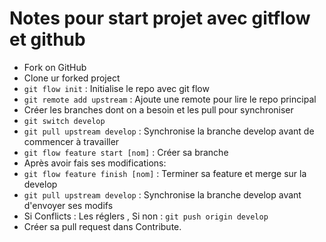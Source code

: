 # Notes pour start projet avec gitflow et github

- Fork on GitHub
- Clone ur forked project
- `git flow init` : Initialise le repo avec git flow
- `git remote add upstream` : Ajoute une remote pour lire le repo principal
- Créer les branches dont on a besoin et les pull pour synchroniser
- `git switch develop`
- `git pull upstream develop` : Synchronise la branche develop avant de commencer à travailler
- `git flow feature start [nom]` : Créer sa branche
- Après avoir fais ses modifications:
- `git flow feature finish [nom]` : Terminer sa feature et merge sur la develop
- `git pull upstream develop` : Synchronise la branche develop avant d'envoyer ses modifs
- Si Conflicts : Les réglers , Si non : `git push origin develop`
- Créer sa pull request dans Contribute.
